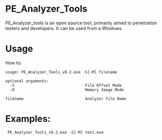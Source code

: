 # PE_Analyzer_Tools
PE_Analyzer_tools is an open source tool, primarily aimed to penetration testers and developers. It can be used from a Windows.

# Usage
How to:

```
usage: PE_Analyzer_Tools_v0.2.exe -S[-M] filename

optional arguments:
  -S                               File Offset Mode
  -D                               Memory Image Mode
  
filename                           Analyzer File Name

```                   

# Examples:

```
 PE_Analyzer_Tools_v0.2.exe -S[-M] test.exe
```
